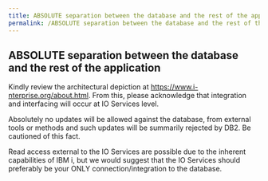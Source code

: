 ```yaml
---
title: ABSOLUTE separation between the database and the rest of the application
permalink: /ABSOLUTE separation between the database and the rest of the application/
---
```


## ABSOLUTE separation between the database and the rest of the application

Kindly review the architectural depiction at <https://www.i-nterprise.org/about.html>. From this, please acknowledge that integration and interfacing will occur at IO Services level.

Absolutely no updates will be allowed against the database, from external tools or methods and such updates will be summarily rejected by DB2. Be cautioned of this fact.

Read access external to the IO Services are possible due to the inherent capabilities of IBM i, but we would suggest that the IO Services should preferably be your ONLY connection/integration to the database.